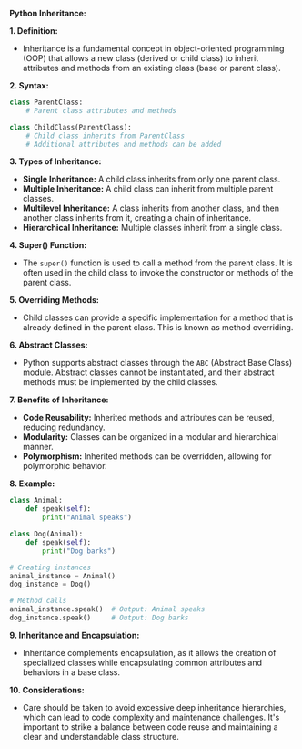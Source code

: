 **Python Inheritance:**

**1. Definition:**
   - Inheritance is a fundamental concept in object-oriented programming (OOP) that allows a new class (derived or child class) to inherit attributes and methods from an existing class (base or parent class).
  
**2. Syntax:**
   ```python
   class ParentClass:
       # Parent class attributes and methods

   class ChildClass(ParentClass):
       # Child class inherits from ParentClass
       # Additional attributes and methods can be added
   ```

**3. Types of Inheritance:**
   - **Single Inheritance:** A child class inherits from only one parent class.
   - **Multiple Inheritance:** A child class can inherit from multiple parent classes.
   - **Multilevel Inheritance:** A class inherits from another class, and then another class inherits from it, creating a chain of inheritance.
   - **Hierarchical Inheritance:** Multiple classes inherit from a single class.

**4. Super() Function:**
   - The `super()` function is used to call a method from the parent class. It is often used in the child class to invoke the constructor or methods of the parent class.

**5. Overriding Methods:**
   - Child classes can provide a specific implementation for a method that is already defined in the parent class. This is known as method overriding.

**6. Abstract Classes:**
   - Python supports abstract classes through the `ABC` (Abstract Base Class) module. Abstract classes cannot be instantiated, and their abstract methods must be implemented by the child classes.

**7. Benefits of Inheritance:**
   - **Code Reusability:** Inherited methods and attributes can be reused, reducing redundancy.
   - **Modularity:** Classes can be organized in a modular and hierarchical manner.
   - **Polymorphism:** Inherited methods can be overridden, allowing for polymorphic behavior.

**8. Example:**
   ```python
   class Animal:
       def speak(self):
           print("Animal speaks")

   class Dog(Animal):
       def speak(self):
           print("Dog barks")

   # Creating instances
   animal_instance = Animal()
   dog_instance = Dog()

   # Method calls
   animal_instance.speak()  # Output: Animal speaks
   dog_instance.speak()     # Output: Dog barks
   ```

**9. Inheritance and Encapsulation:**
   - Inheritance complements encapsulation, as it allows the creation of specialized classes while encapsulating common attributes and behaviors in a base class.

**10. Considerations:**
   - Care should be taken to avoid excessive deep inheritance hierarchies, which can lead to code complexity and maintenance challenges. It's important to strike a balance between code reuse and maintaining a clear and understandable class structure.
